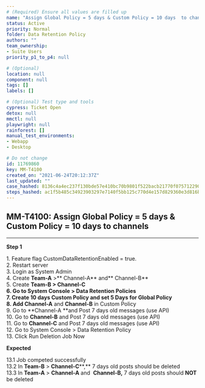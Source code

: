 ```yaml
---
# (Required) Ensure all values are filled up
name: "Assign Global Policy = 5 days & Custom Policy = 10 days  to channels"
status: Active
priority: Normal
folder: Data Retention Policy
authors: ""
team_ownership: 
- Suite Users
priority_p1_to_p4: null

# (Optional)
location: null
component: null
tags: []
labels: []

# (Optional) Test type and tools
cypress: Ticket Open
detox: null
mmctl: null
playwright: null
rainforest: []
manual_test_environments: 
- Webapp
- Desktop

# Do not change
id: 11769860
key: MM-T4100
created_on: "2021-06-24T20:12:37Z"
last_updated: ""
case_hashed: 8136c4a4ec237f130bde57e410bc70b9801f522bacb21770f07571229027bd2925cd8dab91a8fbfa13128350f2e7aa02
steps_hashed: ac1f5b485c34923903297e7140f5bb125c770d4e157d829360e3d816b3fa2aef97e20479c7dcfeeaf3b6c5efa2fcfa63
---
```


<!-- (Auto-generated) Based on frontmatter's "key" and "name" -->

## MM-T4100: Assign Global Policy = 5 days & Custom Policy = 10 days to channels

---

**Step 1**

1\. Feature flag CustomDataRetentionEnabled = true.\
2\. Restart server\
3\. Login as System Admin\
4\. Create **Team-A** >\*\* Channel-A\*\* and\*\* Channel-B\*\*\
5\. Create **Team-B **> **Channel-C**\
6\. Go to System Console > Data Retention Policies\
7\. Create 10 days Custom Policy and set 5 Days for Global Policy\
8\. Add** Channel-A** and **Channel-B** in Custom Policy\
9\. Go to \*\*Channel-A \*\*and Post 7 days old messages (use API)\
10\. Go to **Channel-B** and Post 7 days old messages (use API)\
11\. Go to **Channel-C** and Post 7 days old messages (use API)\
12\. Go to System Console > Data Retention Policy\
13\. Click Run Deletion Job Now

**Expected**

13.1 Job competed successfully\
13.2 In **Team-B** > **Channel-C**\*\*,\*\* 7 days old posts should be deleted\
13.3 In **Team-A** > **Channel-A** and  **Channel-B,** 7 days old posts should **NOT** be deleted

